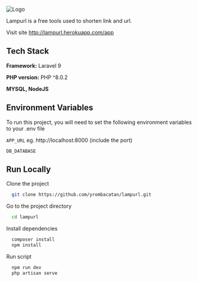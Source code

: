 
![Logo](https://www.linkpicture.com/q/Screenshot-2023-03-03-152617.png)


Lampurl is a free tools used to shorten link and url.

Visit site http://lampurl.herokuapp.com/app



## Tech Stack

**Framework:** Laravel 9

**PHP version:** PHP ^8.0.2

**MYSQL, NodeJS**


## Environment Variables

To run this project, you will need to set the following environment variables to your .env file

`APP_URL` eg. http://localhost:8000 (include the port)

`DB_DATABASE` 

## Run Locally

Clone the project

```bash
  git clone https://github.com/yrombacatan/lampurl.git
```

Go to the project directory

```bash
  cd lampurl
```

Install dependencies

```bash
  composer install
  npm install
```

Run script

```bash
  npm run dev
  php artisan serve
```